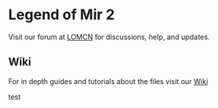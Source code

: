# Legend of Mir 2

Visit our forum at [LOMCN](http://www.lomcn.org/forum/forumdisplay.php?633) for discussions, help, and updates.

## Wiki

For in depth guides and tutorials about the files visit our [Wiki](http://mir2wiki.com)

test
